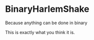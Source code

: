 BinaryHarlemShake
=================

Because anything can be done in binary

This is exactly what you think it is.
